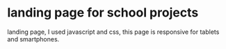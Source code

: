 # landing page for school projects
landing page, I used javascript and css, this page is responsive for tablets and smartphones.
